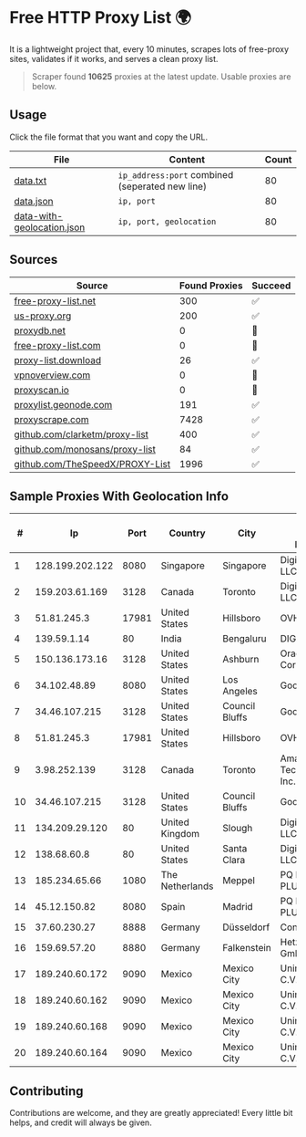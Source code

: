 
# Free HTTP Proxy List 🌍

It is a lightweight project that, every 10 minutes, scrapes lots of free-proxy sites, validates if it works, and serves a clean proxy list.


> Scraper found **10625** proxies at the latest update. Usable proxies are below.

## Usage

Click the file format that you want and copy the URL.


|File|Content|Count|
|----|-------|-----|
|[data.txt](https://raw.githubusercontent.com/themiralay/Proxy-List-World/master/data.txt)|`ip_address:port` combined (seperated new line)|80|
|[data.json](https://raw.githubusercontent.com/themiralay/Proxy-List-World/master/data.json)|`ip, port`|80|
|[data-with-geolocation.json](https://raw.githubusercontent.com/themiralay/Proxy-List-World/master/data-with-geolocation.json)|`ip, port, geolocation`|80|

## Sources

|Source|Found Proxies|Succeed|
|------|-------------|-------|
|[free-proxy-list.net](https://free-proxy-list.net)|300|✅|
|[us-proxy.org](https://www.us-proxy.org)|200|✅|
|[proxydb.net](http://proxydb.net)|0|🚫|
|[free-proxy-list.com](https://free-proxy-list.com/?page=&port=&type%5B%5D=http&type%5B%5D=https&up_time=0&search=Search)|0|🚫|
|[proxy-list.download](https://www.proxy-list.download/HTTP)|26|✅|
|[vpnoverview.com](https://vpnoverview.com/privacy/anonymous-browsing/free-proxy-servers)|0|🚫|
|[proxyscan.io](https://www.proxyscan.io)|0|🚫|
|[proxylist.geonode.com](https://proxylist.geonode.com/api/proxy-list?limit=300&page=1&sort_by=lastChecked&sort_type=desc&protocols=http,https)|191|✅|
|[proxyscrape.com](https://api.proxyscrape.com/v2/?request=displayproxies&protocol=http&timeout=10000&country=all&ssl=all&anonymity=all)|7428|✅|
|[github.com/clarketm/proxy-list](https://raw.githubusercontent.com/clarketm/proxy-list/master/proxy-list-raw.txt)|400|✅|
|[github.com/monosans/proxy-list](https://raw.githubusercontent.com/monosans/proxy-list/main/proxies/http.txt)|84|✅|
|[github.com/TheSpeedX/PROXY-List](https://raw.githubusercontent.com/TheSpeedX/PROXY-List/master/http.txt)|1996|✅|


## Sample Proxies With Geolocation Info

|#|Ip|Port|Country|City|Internet Service Provider|
|-|--|----|-------|----|-------------------------|
|1|128.199.202.122|8080|Singapore|Singapore|DigitalOcean, LLC|
|2|159.203.61.169|3128|Canada|Toronto|DigitalOcean, LLC|
|3|51.81.245.3|17981|United States|Hillsboro|OVH SAS|
|4|139.59.1.14|80|India|Bengaluru|DIGITALOCEAN|
|5|150.136.173.16|3128|United States|Ashburn|Oracle Corporation|
|6|34.102.48.89|8080|United States|Los Angeles|Google LLC|
|7|34.46.107.215|3128|United States|Council Bluffs|Google LLC|
|8|51.81.245.3|17981|United States|Hillsboro|OVH SAS|
|9|3.98.252.139|3128|Canada|Toronto|Amazon Technologies Inc.|
|10|34.46.107.215|3128|United States|Council Bluffs|Google LLC|
|11|134.209.29.120|80|United Kingdom|Slough|DigitalOcean, LLC|
|12|138.68.60.8|80|United States|Santa Clara|DigitalOcean, LLC|
|13|185.234.65.66|1080|The Netherlands|Meppel|PQ HOSTING PLUS S.R.L.|
|14|45.12.150.82|8080|Spain|Madrid|PQ HOSTING PLUS S.R.L.|
|15|37.60.230.27|8888|Germany|Düsseldorf|Contabo GmbH|
|16|159.69.57.20|8880|Germany|Falkenstein|Hetzner Online GmbH|
|17|189.240.60.172|9090|Mexico|Mexico City|Uninet S.A. de C.V.|
|18|189.240.60.162|9090|Mexico|Mexico City|Uninet S.A. de C.V.|
|19|189.240.60.168|9090|Mexico|Mexico City|Uninet S.A. de C.V.|
|20|189.240.60.164|9090|Mexico|Mexico City|Uninet S.A. de C.V.|



## Contributing

Contributions are welcome, and they are greatly appreciated! Every
little bit helps, and credit will always be given.

